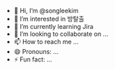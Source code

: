 - 👋 Hi, I’m @songleekim
- 👀 I’m interested in 방탈출
- 🌱 I’m currently learning Jira
- 💞️ I’m looking to collaborate on ...
- 📫 How to reach me ...
- 😄 Pronouns: ...
- ⚡ Fun fact: ...

<!---
songleekim/songleekim is a ✨ special ✨ repository because its `README.md` (this file) appears on your GitHub profile.
You can click the Preview link to take a look at your changes.
--->
